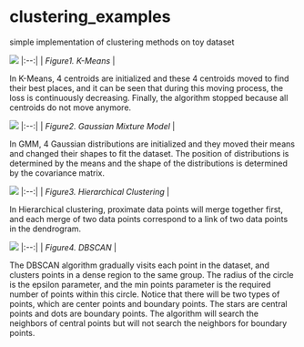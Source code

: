 # clustering_examples
simple implementation of clustering methods on toy dataset

![](https://github.com/sdyy6211/clustering_examples/blob/main/animation/kmeans.gif?raw=true)
|:--:| 
| *Figure1. K-Means* |

In K-Means, 4 centroids are initialized and these 4 centroids moved to find their best places, and it can be seen that during this moving process, the loss is continuously decreasing. Finally, the algorithm stopped because all centroids do not move anymore.

![](https://github.com/sdyy6211/clustering_examples/blob/main/animation/gmm_.gif?raw=true)
|:--:| 
| *Figure2. Gaussian Mixture Model* |

In GMM, 4 Gaussian distributions are initialized and they moved their means and changed their shapes to fit the dataset. The position of distributions is determined by the means and the shape of the distributions is determined by the covariance matrix.

![](https://github.com/sdyy6211/clustering_examples/blob/main/animation/hierarchical_clustering_.gif?raw=true)
|:--:| 
| *Figure3. Hierarchical Clustering* |

In Hierarchical clustering, proximate data points will merge together first, and each merge of two data points correspond to a link of two data points in the dendrogram.

![](https://github.com/sdyy6211/clustering_examples/blob/main/animation/dbscan.gif?raw=true)
|:--:| 
| *Figure4. DBSCAN* |

The DBSCAN algorithm gradually visits each point in the dataset, and clusters points in a dense region to the same group. The radius of the circle is the epsilon parameter, and the min points parameter is the required number of points within this circle. Notice that there will be two types of points, which are center points and boundary points. The stars are central points and dots are boundary points. The algorithm will search the neighbors of central points but will not search the neighbors for boundary points.
